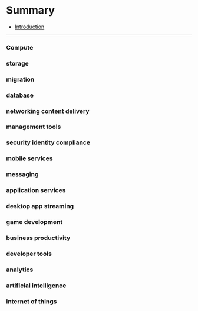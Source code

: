 # Summary

* [Introduction](README.md)

---

### Compute
### storage
### migration
### database
### networking content delivery
### management tools
### security identity compliance
### mobile services
### messaging
### application services
### desktop app streaming
### game development
### business productivity
### developer tools
### analytics
### artificial intelligence
### internet of things
